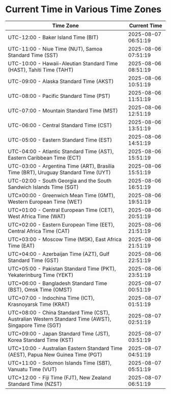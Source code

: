 # Current Time in Various Time Zones

| Time Zone | Current Time |
|-----------|--------------|
| UTC-12:00 - Baker Island Time (BIT) | 2025-08-07 06:51:19 |
| UTC-11:00 - Niue Time (NUT), Samoa Standard Time (SST) | 2025-08-06 07:51:19 |
| UTC-10:00 - Hawaii-Aleutian Standard Time (HAST), Tahiti Time (TAHT) | 2025-08-06 08:51:19 |
| UTC-09:00 - Alaska Standard Time (AKST) | 2025-08-06 10:51:19 |
| UTC-08:00 - Pacific Standard Time (PST) | 2025-08-06 11:51:19 |
| UTC-07:00 - Mountain Standard Time (MST) | 2025-08-06 12:51:19 |
| UTC-06:00 - Central Standard Time (CST) | 2025-08-06 13:51:19 |
| UTC-05:00 - Eastern Standard Time (EST) | 2025-08-06 14:51:19 |
| UTC-04:00 - Atlantic Standard Time (AST), Eastern Caribbean Time (ECT) | 2025-08-06 15:51:19 |
| UTC-03:00 - Argentina Time (ART), Brasília Time (BRT), Uruguay Standard Time (UYT) | 2025-08-06 15:51:19 |
| UTC-02:00 - South Georgia and the South Sandwich Islands Time (SGT) | 2025-08-06 16:51:19 |
| UTC±00:00 - Greenwich Mean Time (GMT), Western European Time (WET) | 2025-08-06 19:51:19 |
| UTC+01:00 - Central European Time (CET), West Africa Time (WAT) | 2025-08-06 20:51:19 |
| UTC+02:00 - Eastern European Time (EET), Central Africa Time (CAT) | 2025-08-06 21:51:19 |
| UTC+03:00 - Moscow Time (MSK), East Africa Time (EAT) | 2025-08-06 21:51:19 |
| UTC+04:00 - Azerbaijan Time (AZT), Gulf Standard Time (GST) | 2025-08-06 22:51:19 |
| UTC+05:00 - Pakistan Standard Time (PKT), Yekaterinburg Time (YEKT) | 2025-08-06 23:51:19 |
| UTC+06:00 - Bangladesh Standard Time (BST), Omsk Time (OMST) | 2025-08-07 00:51:19 |
| UTC+07:00 - Indochina Time (ICT), Krasnoyarsk Time (KRAT) | 2025-08-07 01:51:19 |
| UTC+08:00 - China Standard Time (CST), Australian Western Standard Time (AWST), Singapore Time (SGT) | 2025-08-07 02:51:19 |
| UTC+09:00 - Japan Standard Time (JST), Korea Standard Time (KST) | 2025-08-07 03:51:19 |
| UTC+10:00 - Australian Eastern Standard Time (AEST), Papua New Guinea Time (PGT) | 2025-08-07 04:51:19 |
| UTC+11:00 - Solomon Islands Time (SBT), Vanuatu Time (VUT) | 2025-08-07 05:51:19 |
| UTC+12:00 - Fiji Time (FJT), New Zealand Standard Time (NZST) | 2025-08-07 06:51:19 |
